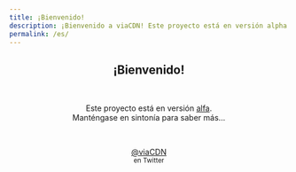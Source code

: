 ```yaml
---
title: ¡Bienvenido!
description: ¡Bienvenido a viaCDN! Este proyecto está en versión alpha. Manténgase en sintonía para saber más...
permalink: /es/
---
```


<center>
<h2>¡Bienvenido!</h2>
<br/>
<p>Este proyecto está en versión <a href="https://es.wikipedia.org/wiki/Ciclo_de_vida_del_lanzamiento_de_software#Alfa" target="_blank">alfa</a>. <br/>Manténgase en sintonía para saber más...</p>
<br/>
<p><a href="https://twitter.com/viaCDN" target="_blank">@viaCDN</a> <br/><small>en Twitter</small></p>
<br/>
<br/>
</center>
